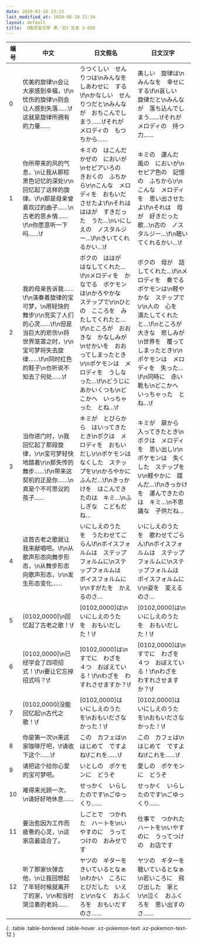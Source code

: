 ```yaml
---
date: 2020-03-26 23:13
last_modified_at: 2020-08-19 21:34
layout: default
title: 《精灵宝可梦 黑／白》文本 2-058
---
```

| 编号 | 中文 | 日文假名 | 日文汉字 |
| ---- | ---- | ---- | --- |
| 0 | 优美的旋律\n会让大家感到幸福，\f\n忧伤的旋律\n则会让人感到失落……\f这就是旋律所拥有的力量…… | うつくしい　せんりつは\nみんなを　しあわせに　する\f\nかなしい　せんりつだと\nみんなが　おちこんでしまう……\fそれが　メロディの　もつ　ちから…… | 美しい　旋律は\nみんなを　幸せに　する\f\n哀しい　旋律だと\nみんなが　落ち込んでしまう……\fそれが　メロディの　持つ　力…… |
| 1 | 你所带来的风的气息，\n让我从那棕黑色记忆的深处\r\n回忆起了这样的旋律。\f\n那是母亲曾喜欢过的曲子……\n古老的思乡情……\f\n你愿意听一下吗……\f | キミの　はこんだ　かぜの　においが\nセピアいろの　きおくの　ふちから\r\nこんな　メロディを　おもいださせたよ\f\nそれは　ははが　すきだった　うた…\nいにしえの　ノスタルジー…\f\nきいてくれるかい…\f | キミの　運んだ　風の　においが\nセピア色の　記憶の　ふちから\r\nこんな　メロディを　思い出させたよ\f\nそれは　母が　好きだった　歌…\n古の　ノスタルジー…\f\n聴いてくれるかい…\f |
| 2 | 我的母亲告诉我……\f\n演奏着旋律的宝可梦，\n用轻快的舞步\r\n充实了人们的心灵……\f\n但是当巨大的悲伤\n将世界笼罩之时，\r\n宝可梦将失去旋律……\f\n同时红色的鞋子\n也听说不知去了何处……\f | ボクの　ははが　はなしてくれた…\f\nメロディを　かなでる　ポケモンは\nかろやかな　ステップで\r\nひとの　こころを　みたしてくれたと…\f\nところが　おおきな　かなしみが\nせかいを　おおってしまったとき\r\nポケモンは　メロディを　うしなった…\f\nどうじに　あかいくつも\nどこかへ　いっちゃった　とね…\f | ボクの　母が　話してくれた…\f\nメロディを　奏でる　ポケモンは\n軽やかな　ステップで\r\n人の　心を　満たしてくれたと…\f\nところが　大きな　悲しみが\n世界を　覆ってしまったとき\r\nポケモンは　メロディを　失った…\f\n同時に　赤い靴も\nどこかへ　いっちゃった　とね…\f |
| 3 | 当你进门时，\n我回忆起了那段旋律，\r\n宝可梦轻快地踏着\r\n那失传的舞步……\f\n带来这契机的正是你……\n真是个不可思议的孩子…… | キミが　とびらから　はいってきたとき\nボクは　メロディを　おもいだし\r\nポケモンは　なくした　ステップを\r\nかろやかに　ふんだ…\f\nきっかけを　はこんできたのは　キミ…\nふしぎな　こどもだね… | キミが　扉から　入ってきたとき\nボクは　メロディを　思い出し\r\nポケモンは　失くした　ステップを\r\n軽やかに　踏んだ…\f\nきっかけを　運んできたのは　キミ…\n不思議な　子供だね… |
| 4 | 这首古老之歌就让我来献唱吧。\f\n从歌声形态向舞步形态，\n从舞步形态向歌声形态，\r\n发生形态变化…… | いにしえのうた　を　うたわせてごらん\f\nボイスフォルムは　ステップフォルムに\nステップフォルムは　ボイスフォルムに\r\nすがたを　かえるのさ… | いにしえのうた　を　歌わせてごらん\f\nボイスフォルムは　ステップフォルムに\nステップフォルムは　ボイスフォルムに\r\n姿を　変えるのさ… |
| 5 | [0102,0000]\n回忆起了古老之歌！\f | [0102,0000]は\nいにしえのうた　を　おもいだした！\f | [0102,0000]は\nいにしえのうた　を　おもいだした！\f |
| 6 | [0102,0000]\n已经学会了四项招式！\f\n要让它忘掉招式吗？\f | [0102,0000]は\nすでに　わざを　４つ　おぼえている！\f\nわざを　わすれさせますか？\f | [0102,0000]は\nすでに　わざを　４つ　おぼえている！\f\nわざを　わすれさせますか？\f |
| 7 | [0102,0000]没能回忆起\n古代之歌！\f | [0102,0000]は　いにしえのうた　を\nおもいださなかった！\f | [0102,0000]は　いにしえのうた　を\nおもいださなかった！\f |
| 8 | 你是第一次\n来这家咖啡厅吧，\f请收下这个……\f | この　カフェは\nはじめて　ですよね\fこれを……\f | この　カフェは\nはじめて　ですよね\fこれを……\f |
| 9 | 请把这个给你心爱的宝可梦吧。 | いとしの　ポケモンに　どうぞ | 愛しの　ポケモンに　どうぞ |
| 10 | 难得来光顾一次，\n请好好地休息…… | せっかく　いらしたのです\nごゆっくり…… | せっかく　いらしたのです\nごゆっくり…… |
| 11 | 要治愈因为工作而疲惫的心灵，\n这家店最适合了。 | しごとで　つかれた　ハートを\nいやすのに　うってつけの　おみせです | 仕事で　つかれた　ハートを\nいやすのに　うってつけの　お店です |
| 12 | 听了那家伙弹吉他，\n让我回想起了年轻时候就离开了的家，\r\n和当时哭泣着的老妈…… | ヤツの　ギターを　きいているとなぁ\nわかい　ころに　とびだした　いえと\r\nなく　おふくろを　おもいだすのさ…… | ヤツの　ギターを　聴いているとなぁ\n若いころに　飛び出した　家と\r\n泣く　おふくろを　思い出すのさ…… |
{: .table .table-bordered .table-hover .xz-pokemon-text .xz-pokemon-text-12 }
